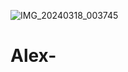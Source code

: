 ![IMG_20240318_003745](https://github.com/Flacoalex/Alex-/asset/163939607/3dfbc80a-422a-4596-8b7f-96ae466bca99)
# Alex-
